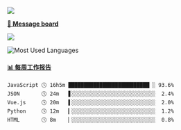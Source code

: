 [![](https://count.getloli.com/get/@SmaIIstars.github.readme)](https://count.getloli.com/)


[**💬 Message board**](https://chat.getloli.com/room/@SmaIIstars.github)

[![](https://chat.getloli.com/room/@SmaIIstars.github/svg?width=600&height=100&limit=20&theme=light&fontSize=14)](https://chat.getloli.com/room/@SmaIIstars.github)


![Most Used Languages](https://github-readme-stats.vercel.app/api/top-langs/?username=SmaIIstars&theme=dark&layout=compact)

<!-- waka-box start -->
#### <a href="https://gist.github.com/7bedf98e5eb1c9dafa176cc06c2428a5" target="_blank">📊 每周工作报告</a>
```text
JavaScript 🕓 16h5m ██████████████████████████▏░ 93.6%
JSON       🕓 24m   ▋░░░░░░░░░░░░░░░░░░░░░░░░░░░  2.4%
Vue.js     🕓 20m   ▌░░░░░░░░░░░░░░░░░░░░░░░░░░░  2.0%
Python     🕓 12m   ▎░░░░░░░░░░░░░░░░░░░░░░░░░░░  1.2%
HTML       🕓 8m    ▏░░░░░░░░░░░░░░░░░░░░░░░░░░░  0.8%
```
<!-- Powered by https://github.com/journey-ad/waka-box-go . -->
<!-- waka-box end -->

